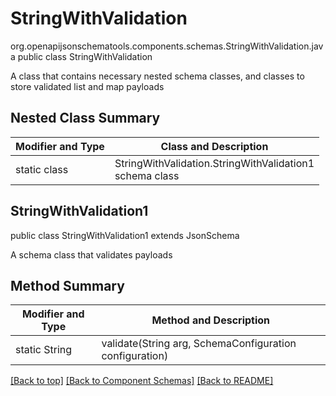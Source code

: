 # StringWithValidation
org.openapijsonschematools.components.schemas.StringWithValidation.java
public class StringWithValidation

A class that contains necessary nested schema classes, and classes to store validated list and map payloads

## Nested Class Summary
| Modifier and Type | Class and Description |
| ----------------- | ---------------------- |
| static class | StringWithValidation.StringWithValidation1<br> schema class |

## StringWithValidation1
public class StringWithValidation1
extends JsonSchema

A schema class that validates payloads

## Method Summary
| Modifier and Type | Method and Description |
| ----------------- | ---------------------- |
| static String | validate(String arg, SchemaConfiguration configuration) |

[[Back to top]](#top) [[Back to Component Schemas]](../../../README.md#Component-Schemas) [[Back to README]](../../../README.md)
